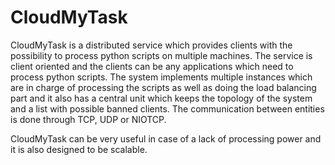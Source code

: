 CloudMyTask
===========
CloudMyTask is a distributed service which provides clients with the possibility to process python scripts on multiple machines. The service is client oriented and the clients can be any applications which need to process python scripts. The system implements multiple instances which are in charge of processing the scripts as well as doing the load balancing part and it also has a central unit which keeps the topology of the system and a list with possible banned clients. The communication between entities is done through TCP, UDP or NIOTCP.

CloudMyTask can be very useful in case of a lack of processing power and it is also designed to be scalable.
